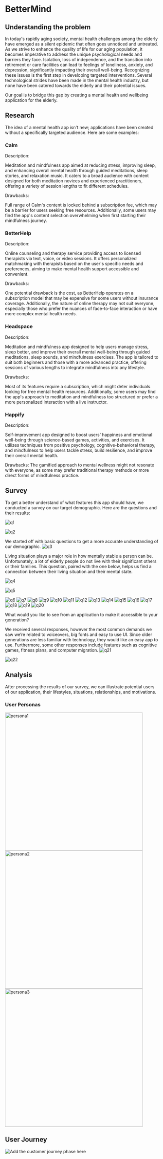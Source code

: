# BetterMind

## Understanding the problem

In today's rapidly aging society, mental health challenges among the elderly have emerged as a silent epidemic that often goes unnoticed and untreated. As we strive to enhance the quality of life for our aging population, it becomes imperative to address the unique psychological needs and barriers they face. Isolation, loss of independence, and the transition into retirement or care facilities can lead to feelings of loneliness, anxiety, and depression, significantly impacting their overall well-being. Recognizing these issues is the first step in developing targeted interventions. Several technological strides have been made in the mental health industry, but none have been catered towards the elderly and their potential issues. 

Our goal is to bridge this gap by creating a mental health and wellbeing application for the elderly. 

## Research
The idea of a mental health app isn't new; applications have been created without a specifically targeted audience. Here are some examples:

### Calm

Description:

Meditation and mindfulness app aimed at reducing stress, improving sleep, and enhancing overall mental health through guided meditations, sleep stories, and relaxation music. It caters to a broad audience with content designed for both meditation novices and experienced practitioners, offering a variety of session lengths to fit different schedules.


Drawbacks:

Full range of Calm's content is locked behind a subscription fee, which may be a barrier for users seeking free resources. Additionally, some users may find the app's content selection overwhelming when first starting their mindfulness journey. 



### BetterHelp

Description:

Online counseling and therapy service providing access to licensed therapists via text, voice, or video sessions. It offers personalized matchmaking with therapists based on the user's specific needs and preferences, aiming to make mental health support accessible and convenient.

Drawbacks:

One potential drawback is the cost, as BetterHelp operates on a subscription model that may be expensive for some users without insurance coverage. Additionally, the nature of online therapy may not suit everyone, especially those who prefer the nuances of face-to-face interaction or have more complex mental health needs.


### Headspace

Description:

Meditation and mindfulness app designed to help users manage stress, sleep better, and improve their overall mental well-being through guided meditations, sleep sounds, and mindfulness exercises. The app is tailored to suit both beginners and those with a more advanced practice, offering sessions of various lengths to integrate mindfulness into any lifestyle.

Drawbacks:

Most of its features require a subscription, which might deter individuals looking for free mental health resources. Additionally, some users may find the app's approach to meditation and mindfulness too structured or prefer a more personalized interaction with a live instructor.







### Happify

Description:

Self-improvement app designed to boost users' happiness and emotional well-being through science-based games, activities, and exercises. It utilizes techniques from positive psychology, cognitive-behavioral therapy, and mindfulness to help users tackle stress, build resilience, and improve their overall mental health.

Drawbacks:
The gamified approach to mental wellness might not resonate with everyone, as some may prefer traditional therapy methods or more direct forms of mindfulness practice.



## Survey
To get a better understand of what features this app should have, we conducted a survey on our target demographic. Here are the questions and their results:

![q1](https://github.com/thaneekan/soen-357-mini-project/assets/101996937/4b063a02-e3a7-48ef-ac87-6276d27ec256)

![q2](https://github.com/thaneekan/soen-357-mini-project/assets/101996937/3dc25889-d51f-44c5-b849-671a3106539e)

 
We started off with basic questions to get a more accurate understanding of our demographic.
 ![q3](https://github.com/thaneekan/soen-357-mini-project/assets/101996937/1d426fac-dea1-4c51-a77f-0cab1283e555)

Living situation plays a major role in how mentally stable a person can be. Unfortunately, a lot of elderly people do not live with their significant others or their families. This question, paired with the one below, helps us find a connection between their living situation and their mental state.
 
 
 ![q4](https://github.com/thaneekan/soen-357-mini-project/assets/101996937/4843a3de-d296-4e19-8c71-4c24b5dcc40e)

 
 ![q5](https://github.com/thaneekan/soen-357-mini-project/assets/101996937/8070ba27-27e7-4216-aa5a-42f99dd78369)

 ![q6](https://github.com/thaneekan/soen-357-mini-project/assets/101996937/1a74a5ae-c689-4494-9aab-3e9fe1d4fe59)
![q7](https://github.com/thaneekan/soen-357-mini-project/assets/101996937/415cda21-81fd-423f-a077-3f6e8897b2a0)
![q8](https://github.com/thaneekan/soen-357-mini-project/assets/101996937/482a2156-8b40-45e2-847d-2775050071a3)
![q9](https://github.com/thaneekan/soen-357-mini-project/assets/101996937/1959cddc-f34d-471c-98ee-d173d2587492)
![q10](https://github.com/thaneekan/soen-357-mini-project/assets/101996937/1e2bd3fe-1d4e-45af-b739-8ab431d5a279)
![q11](https://github.com/thaneekan/soen-357-mini-project/assets/101996937/b328bc2f-bd0f-4e3f-98f3-9a9e2dcc1ffd)
![q12](https://github.com/thaneekan/soen-357-mini-project/assets/101996937/bc20671e-9a8e-4cac-aa7a-c30bb97621e6)
![q13](https://github.com/thaneekan/soen-357-mini-project/assets/101996937/dda4d4ab-f24e-4f44-a47e-13d8842db8a7)
![q14](https://github.com/thaneekan/soen-357-mini-project/assets/101996937/433bf9ea-c6f8-4033-ba6f-2b839e822419)
![q15](https://github.com/thaneekan/soen-357-mini-project/assets/101996937/2bd4f998-aad8-4912-94ed-3640f9641dc8)
![q16](https://github.com/thaneekan/soen-357-mini-project/assets/101996937/66d380e7-c012-4f71-a119-ca088744c129)
![q17](https://github.com/thaneekan/soen-357-mini-project/assets/101996937/8f70376a-fc3a-4d2e-9a36-5aeb270e0f1d)
![q18](https://github.com/thaneekan/soen-357-mini-project/assets/101996937/61230d59-325e-44a3-9cb4-a56eec971456)
![q19](https://github.com/thaneekan/soen-357-mini-project/assets/101996937/e85b4650-1320-4732-a45a-bcb7f1f4bab4)
 ![q20](https://github.com/thaneekan/soen-357-mini-project/assets/101996937/c480d75d-2f5f-488b-a243-22ec87eebef9)

What would you like to see from an application to make it accessible to your generation?

We received several responses, however the most common demands we saw we’re related to voiceovers, big fonts and easy to use UI. Since older generations are less familiar with technology, they would like an easy app to use. Furthermore, some other responses include features such as cognitive games, fitness plans, and computer migration.
 ![q21](https://github.com/thaneekan/soen-357-mini-project/assets/101996937/54881c26-0f7c-4109-8814-dbfa22382763)
 
![q22](https://github.com/thaneekan/soen-357-mini-project/assets/101996937/94ce05bb-5535-40f4-be33-329bfc9d3a16)

 
## Analysis
After processing the results of our survey, we can illustrate potential users of our application, their lifestyles, situations, relationships, and motivations. 

### User Personas
 



 
 
<img width="452" alt="persona1" src="https://github.com/thaneekan/soen-357-mini-project/assets/101996937/1f6ce85b-a73f-403b-9c92-c17ad6635775">






<img width="452" alt="persona2" src="https://github.com/thaneekan/soen-357-mini-project/assets/101996937/9b6ffc6c-3f3e-4c7a-a39e-1095b2f2dc61">

<img width="452" alt="persona3" src="https://github.com/thaneekan/soen-357-mini-project/assets/101996937/9be50c34-43ee-4eec-8e34-36a2f2525853">






## User Journey
 

![Add the customer journey phase here](https://github.com/thaneekan/soen-357-mini-project/assets/101996937/35c3c86d-5e4a-4e31-844a-0cfe8ad34917)

